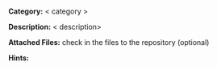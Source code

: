 # <Challenge Name>

  **Category:** < category >

  **Description:** < description>

  **Attached Files:**  <files>  check in the files to the repository (optional)

  **Hints:** <Hints> 
  
